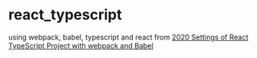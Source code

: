 # react_typescript
using webpack, babel, typescript and react
from [2020 Settings of React TypeScript Project with webpack and Babel](https://medium.com/swlh/2020-settings-of-react-typescript-project-with-webpack-and-babel-403c92feaa06)